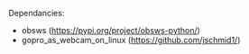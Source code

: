 Dependancies:
+ obsws (https://pypi.org/project/obsws-python/)
+ gopro_as_webcam_on_linux (https://github.com/jschmid1/)

